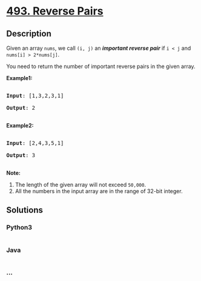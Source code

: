 # [493. Reverse Pairs](https://leetcode.com/problems/reverse-pairs)

## Description
<p>Given an array <code>nums</code>, we call <code>(i, j)</code> an <b><i>important reverse pair</i></b> if <code>i &lt; j</code> and <code>nums[i] &gt; 2*nums[j]</code>.</p>



<p>You need to return the number of important reverse pairs in the given array.</p>



<p><b>Example1:</b>

<pre>

<b>Input</b>: [1,3,2,3,1]

<b>Output</b>: 2

</pre></p>



<p><b>Example2:</b>

<pre>

<b>Input</b>: [2,4,3,5,1]

<b>Output</b>: 3

</pre></p>



<p><b>Note:</b><br>

<ol>

<li>The length of the given array will not exceed <code>50,000</code>.</li>

<li>All the numbers in the input array are in the range of 32-bit integer.</li>

</ol>

</p>


## Solutions


<!-- tabs:start -->

### **Python3**

```python

```

### **Java**

```java

```

### **...**
```

```

<!-- tabs:end -->